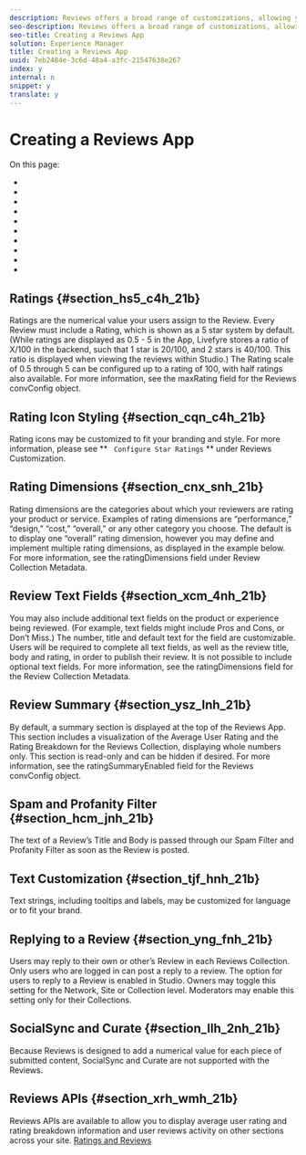 ```yaml
---
description: Reviews offers a broad range of customizations, allowing you to create a Review App which matches your needs and branding.
seo-description: Reviews offers a broad range of customizations, allowing you to create a Review App which matches your needs and branding.
seo-title: Creating a Reviews App
solution: Experience Manager
title: Creating a Reviews App
uuid: 7eb2484e-3c6d-48a4-a3fc-21547638e267
index: y
internal: n
snippet: y
translate: y
---
```


# Creating a Reviews App




On this page:
* [](#c_creating_reviews/section_hs5_c4h_21b)
* [](#c_creating_reviews/section_cqn_c4h_21b)
* [](#c_creating_reviews/section_cnx_snh_21b)
* [](#c_creating_reviews/section_xcm_4nh_21b)
* [](#c_creating_reviews/section_ysz_lnh_21b)
* [](#c_creating_reviews/section_hcm_jnh_21b)
* [](#c_creating_reviews/section_tjf_hnh_21b)
* [](#c_creating_reviews/section_yng_fnh_21b)
* [](#c_creating_reviews/section_llh_2nh_21b)
* [](#c_creating_reviews/section_xrh_wmh_21b)

## Ratings {#section_hs5_c4h_21b}

Ratings are the numerical value your users assign to the Review. Every Review must include a Rating, which is shown as a 5 star system by default. (While ratings are displayed as 0.5 - 5 in the App, Livefyre stores a ratio of X/100 in the backend, such that 1 star is 20/100, and 2 stars is 40/100. This ratio is displayed when viewing the reviews within Studio.)
The Rating scale of 0.5 through 5 can be configured up to a rating of 100, with half ratings also available.
For more information, see the maxRating field for the Reviews convConfig object.

## Rating Icon Styling {#section_cqn_c4h_21b}

Rating icons may be customized to fit your branding and style.
For more information, please see ** ` Configure Star Ratings` ** under Reviews Customization.

## Rating Dimensions {#section_cnx_snh_21b}

Rating dimensions are the categories about which your reviewers are rating your product or service. Examples of rating dimensions are “performance,” “design,” “cost,” “overall,” or any other category you choose.
The default is to display one “overall” rating dimension, however you may define and implement multiple rating dimensions, as displayed in the example below.
For more information, see the ratingDimensions field under Review Collection Metadata.

## Review Text Fields {#section_xcm_4nh_21b}

You may also include additional text fields on the product or experience being reviewed. (For example, text fields might include Pros and Cons, or Don’t Miss.) The number, title and default text for the field are customizable. Users will be required to complete all text fields, as well as the review title, body and rating, in order to publish their review. It is not possible to include optional text fields.
For more information, see the ratingDimensions field for the Review Collection Metadata.

## Review Summary {#section_ysz_lnh_21b}

By default, a summary section is displayed at the top of the Reviews App. This section includes a visualization of the Average User Rating and the Rating Breakdown for the Reviews Collection, displaying whole numbers only. This section is read-only and can be hidden if desired.
For more information, see the ratingSummaryEnabled field for the Reviews convConfig object.

## Spam and Profanity Filter {#section_hcm_jnh_21b}

The text of a Review’s Title and Body is passed through our Spam Filter and Profanity Filter as soon as the Review is posted.

## Text Customization {#section_tjf_hnh_21b}

Text strings, including tooltips and labels, may be customized for language or to fit your brand.

## Replying to a Review {#section_yng_fnh_21b}

Users may reply to their own or other’s Review in each Reviews Collection. Only users who are logged in can post a reply to a review.
The option for users to reply to a Review is enabled in Studio. Owners may toggle this setting for the Network, Site or Collection level. Moderators may enable this setting only for their Collections.

## SocialSync and Curate {#section_llh_2nh_21b}

Because Reviews is designed to add a numerical value for each piece of submitted content, SocialSync and Curate are not supported with the Reviews.

## Reviews APIs {#section_xrh_wmh_21b}

Reviews APIs are available to allow you to display average user rating and rating breakdown information and user reviews activity on other sections across your site.
[ Ratings and Reviews ](http://livefyre-devhub-production.herokuapp.com/developers/api-reference/#ratings-reviews) 